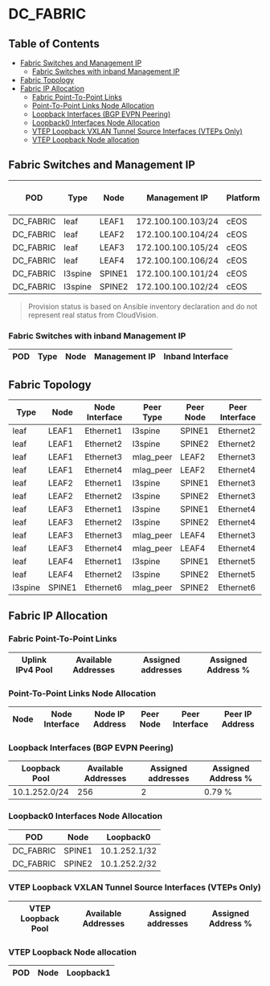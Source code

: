 # DC_FABRIC

## Table of Contents

- [Fabric Switches and Management IP](#fabric-switches-and-management-ip)
  - [Fabric Switches with inband Management IP](#fabric-switches-with-inband-management-ip)
- [Fabric Topology](#fabric-topology)
- [Fabric IP Allocation](#fabric-ip-allocation)
  - [Fabric Point-To-Point Links](#fabric-point-to-point-links)
  - [Point-To-Point Links Node Allocation](#point-to-point-links-node-allocation)
  - [Loopback Interfaces (BGP EVPN Peering)](#loopback-interfaces-bgp-evpn-peering)
  - [Loopback0 Interfaces Node Allocation](#loopback0-interfaces-node-allocation)
  - [VTEP Loopback VXLAN Tunnel Source Interfaces (VTEPs Only)](#vtep-loopback-vxlan-tunnel-source-interfaces-vteps-only)
  - [VTEP Loopback Node allocation](#vtep-loopback-node-allocation)

## Fabric Switches and Management IP

| POD | Type | Node | Management IP | Platform | Provisioned in CloudVision | Serial Number |
| --- | ---- | ---- | ------------- | -------- | -------------------------- | ------------- |
| DC_FABRIC | leaf | LEAF1 | 172.100.100.103/24 | cEOS | Provisioned | - |
| DC_FABRIC | leaf | LEAF2 | 172.100.100.104/24 | cEOS | Provisioned | - |
| DC_FABRIC | leaf | LEAF3 | 172.100.100.105/24 | cEOS | Provisioned | - |
| DC_FABRIC | leaf | LEAF4 | 172.100.100.106/24 | cEOS | Provisioned | - |
| DC_FABRIC | l3spine | SPINE1 | 172.100.100.101/24 | cEOS | Provisioned | - |
| DC_FABRIC | l3spine | SPINE2 | 172.100.100.102/24 | cEOS | Provisioned | - |

> Provision status is based on Ansible inventory declaration and do not represent real status from CloudVision.

### Fabric Switches with inband Management IP

| POD | Type | Node | Management IP | Inband Interface |
| --- | ---- | ---- | ------------- | ---------------- |

## Fabric Topology

| Type | Node | Node Interface | Peer Type | Peer Node | Peer Interface |
| ---- | ---- | -------------- | --------- | ----------| -------------- |
| leaf | LEAF1 | Ethernet1 | l3spine | SPINE1 | Ethernet2 |
| leaf | LEAF1 | Ethernet2 | l3spine | SPINE2 | Ethernet2 |
| leaf | LEAF1 | Ethernet3 | mlag_peer | LEAF2 | Ethernet3 |
| leaf | LEAF1 | Ethernet4 | mlag_peer | LEAF2 | Ethernet4 |
| leaf | LEAF2 | Ethernet1 | l3spine | SPINE1 | Ethernet3 |
| leaf | LEAF2 | Ethernet2 | l3spine | SPINE2 | Ethernet3 |
| leaf | LEAF3 | Ethernet1 | l3spine | SPINE1 | Ethernet4 |
| leaf | LEAF3 | Ethernet2 | l3spine | SPINE2 | Ethernet4 |
| leaf | LEAF3 | Ethernet3 | mlag_peer | LEAF4 | Ethernet3 |
| leaf | LEAF3 | Ethernet4 | mlag_peer | LEAF4 | Ethernet4 |
| leaf | LEAF4 | Ethernet1 | l3spine | SPINE1 | Ethernet5 |
| leaf | LEAF4 | Ethernet2 | l3spine | SPINE2 | Ethernet5 |
| l3spine | SPINE1 | Ethernet6 | mlag_peer | SPINE2 | Ethernet6 |

## Fabric IP Allocation

### Fabric Point-To-Point Links

| Uplink IPv4 Pool | Available Addresses | Assigned addresses | Assigned Address % |
| ---------------- | ------------------- | ------------------ | ------------------ |

### Point-To-Point Links Node Allocation

| Node | Node Interface | Node IP Address | Peer Node | Peer Interface | Peer IP Address |
| ---- | -------------- | --------------- | --------- | -------------- | --------------- |

### Loopback Interfaces (BGP EVPN Peering)

| Loopback Pool | Available Addresses | Assigned addresses | Assigned Address % |
| ------------- | ------------------- | ------------------ | ------------------ |
| 10.1.252.0/24 | 256 | 2 | 0.79 % |

### Loopback0 Interfaces Node Allocation

| POD | Node | Loopback0 |
| --- | ---- | --------- |
| DC_FABRIC | SPINE1 | 10.1.252.1/32 |
| DC_FABRIC | SPINE2 | 10.1.252.2/32 |

### VTEP Loopback VXLAN Tunnel Source Interfaces (VTEPs Only)

| VTEP Loopback Pool | Available Addresses | Assigned addresses | Assigned Address % |
| --------------------- | ------------------- | ------------------ | ------------------ |

### VTEP Loopback Node allocation

| POD | Node | Loopback1 |
| --- | ---- | --------- |
